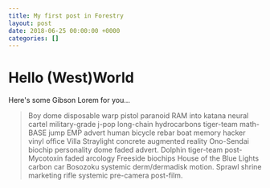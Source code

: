```yaml
---
title: My first post in Forestry
layout: post
date: 2018-06-25 00:00:00 +0000
categories: []
---
```

# Hello (West)World

Here's some Gibson Lorem for you…

> Boy dome disposable warp pistol paranoid RAM into katana neural cartel military-grade j-pop long-chain hydrocarbons tiger-team math- BASE jump EMP advert human bicycle rebar boat memory hacker vinyl office Villa Straylight concrete augmented reality Ono-Sendai biochip personality dome faded advert. Dolphin tiger-team post-Mycotoxin faded arcology Freeside biochips House of the Blue Lights carbon car Bosozoku systemic derm/dermadisk motion. Sprawl shrine marketing rifle systemic pre-camera post-film.